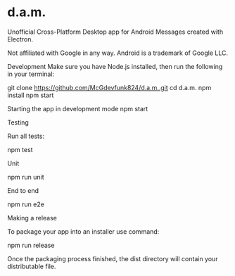 # d.a.m.
Unofficial Cross-Platform Desktop app for Android Messages created with Electron.

Not affiliated with Google in any way. Android is a trademark of Google LLC.


Development
Make sure you have Node.js installed, then run the following in your terminal:

git clone https://github.com/McGdevfunk824/d.a.m..git
cd d.a.m.
npm install
npm start

Starting the app in development mode
npm start

Testing

Run all tests:

npm test

Unit

npm run unit

End to end

npm run e2e


Making a release

To package your app into an installer use command:

npm run release

Once the packaging process finished, the dist directory will contain your distributable file.
